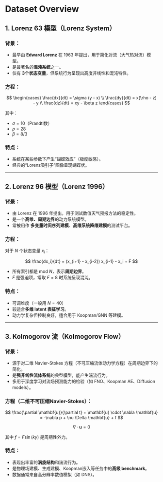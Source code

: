 # Dataset Overview

## 1. Lorenz 63 模型（Lorenz System）

### 背景：

* 最早由 **Edward Lorenz** 在 1963 年提出，用于简化对流（大气热对流）模型。
* 是最著名的**混沌系统**之一。
* 仅有 **3个状态变量**，但系统行为呈现出高度非线性和混沌特性。

### 方程：

$$
\begin{cases}
\frac{dx}{dt} = \sigma (y - x) \\
\frac{dy}{dt} = x(\rho - z) - y \\
\frac{dz}{dt} = xy - \beta z
\end{cases}
$$

其中：

* $\sigma = 10$（Prandtl数）
* $\rho = 28$
* $\beta = 8/3$

### 特点：

* 系统在某些参数下产生“蝴蝶效应”（极度敏感）。
* 经典的“Lorenz吸引子”图像呈现蝴蝶状。

---

## 2. Lorenz 96 模型（Lorenz 1996）

### 背景：

* 由 Lorenz 在 1996 年提出，用于测试数值天气预报方法的稳定性。
* 是一个**高维、周期边界**的动力系统模型。
* 常被用作 **多变量时间序列建模**、**高维系统降维建模**的测试平台。

### 方程：

对于 $N$ 个状态变量 $x_i$：

$$
\frac{dx_i}{dt} = (x_{i+1} - x_{i-2}) x_{i-1} - x_i + F
$$

* 所有索引都是 mod $N$，表示**周期边界**。
* $F$ 是强迫项，常取 $F=8$ 时系统呈现混沌。

### 特点：

* 可调维度（一般用 $N=40$）
* 较适合**多维 latent 表征学习**。
* 动力学复杂但控制良好，适合用于 Koopman/GNN 等建模。

---

## 3. Kolmogorov 流（Kolmogorov Flow）

### 背景：

* 源于对二维 Navier-Stokes 方程（不可压缩流体动力学方程）在周期边界下的简化。
* 是**强非线性流体系统**的典型模型，能产生湍流行为。
* 多用于深度学习对流场预测能力的检验（如 FNO、Koopman AE、Diffusion models）。

### 方程（二维不可压缩Navier-Stokes）：

$$
\frac{\partial \mathbf{u}}{\partial t} + \mathbf{u} \cdot \nabla \mathbf{u} = -\nabla p + \nu \Delta \mathbf{u} + f
$$

$$
\nabla \cdot \mathbf{u} = 0
$$

其中 $f = F \sin(k y)$ 是周期性外力。

### 特点：

* 表现出丰富的**涡旋结构**和湍流行为。
* 是物理场建模、生成建模、Koopman嵌入等任务中的**高级 benchmark**。
* 数据通常来自高分辨率数值模拟（如 DNS）。

